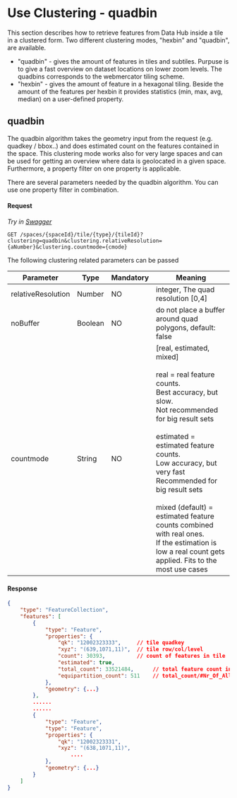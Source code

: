 # Use Clustering - quadbin

This section describes how to retrieve features from Data Hub inside a tile in a
clustered form. Two different clustering modes, "hexbin" and "quadbin", are available.

* "quadbin" - gives the amount of features in tiles and subtiles. Purpuse is to give a fast overview on dataset locations on lower zoom levels. The quadbins corresponds to the webmercator tiling scheme. 
* "hexbin"  - gives the amount of feature in a hexagonal tiling. Beside the amount of the features per hexbin it provides  statistics (min, max, avg, median) on a user-defined property.


## quadbin
The quadbin algorithm takes the geometry input from the request (e.g. quadkey / bbox..)
and does estimated count on the features contained in the space. This clustering mode works also for very large spaces and
can be used for getting an overview where data is geolocated in a given space. Furthermore,
a property filter on one property is applicable.

There are several parameters needed by the quadbin algorithm. You can use one property filter in combination.
#### Request

*Try in [Swagger](https://xyz.api.here.com/hub/static/swagger/#/Read%20Features/getFeaturesByTile)*

```HTTP
GET /spaces/{spaceId}/tile/{type}/{tileId}?clustering=quadbin&clustering.relativeResolution={aNumber}&clustering.countmode={cmode}
```

The following clustering related parameters can be passed

|Parameter   | Type    | Mandatory | Meaning                                                               |
|-------------|---------|-----------|-----------------------------------------------------------------------|
| relativeResolution | Number  | NO        | integer, The quad resolution [0,4]                                            |
| noBuffer    | Boolean | NO        | do not place a buffer around quad polygons, default: false            |
| countmode   | String  | NO        | [real, estimated, mixed]<br><br>real = real feature counts.<br>Best accuracy, but slow.<br>Not recommended for big result sets<br><br>estimated = estimated feature counts.<br>Low accuracy, but very fast<br>Recommended for big result sets<br><br>mixed (default) = estimated feature counts combined with real ones.<br>If the estimation is low a real count gets applied. Fits to the<br>most use cases|

#### Response

```JSON
{
    "type": "FeatureCollection",
    "features": [
        {
            "type": "Feature",
            "properties": {
                "qk": "12002323333",     // tile quadkey
                "xyz": "(639,1071,11)",  // tile row/col/level 
                "count": 30393,          // count of features in tile 
                "estimated": true,       
                "total_count": 33521484,      // total feature count in related space
                "equipartition_count": 511    // total_count/#Nr_Of_All_Level_Tiles
            },
            "geometry": {...}  
        },
        ......
        ......
        {
            "type": "Feature",
            "type": "Feature",
            "properties": {
                "qk": "12002323331",
                "xyz": "(638,1071,11)", 
                    ....
            },
            "geometry": {...}
        }
    ]
}
```



